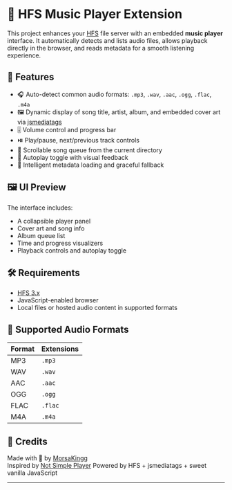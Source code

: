 # 🎵 HFS Music Player Extension

This project enhances your [HFS](https://rejetto.com/hfs/) file server with an embedded **music player** interface. It automatically detects and lists audio files, allows playback directly in the browser, and reads metadata for a smooth listening experience.

## 🚀 Features

- 🎧 Auto-detect common audio formats: `.mp3`, `.wav`, `.aac`, `.ogg`, `.flac`, `.m4a`
- 🖼️ Dynamic display of song title, artist, album, and embedded cover art via [jsmediatags](https://github.com/aadsm/jsmediatags)
- 🎚️ Volume control and progress bar
- ⏯️ Play/pause, next/previous track controls
- 📜 Scrollable song queue from the current directory
- 🔁 Autoplay toggle with visual feedback
- 🧠 Intelligent metadata loading and graceful fallback

## 🖼️ UI Preview

The interface includes:
- A collapsible player panel
- Cover art and song info
- Album queue list
- Time and progress visualizers
- Playback controls and autoplay toggle

## 🛠️ Requirements

- [HFS 3.x](https://github.com/rejetto/hfs)
- JavaScript-enabled browser
- Local files or hosted audio content in supported formats


## 📁 Supported Audio Formats

| Format | Extensions |
|--------|------------|
| MP3    | `.mp3`     |
| WAV    | `.wav`     |
| AAC    | `.aac`     |
| OGG    | `.ogg`     |
| FLAC   | `.flac`    |
| M4A    | `.m4a`     |

## 🙌 Credits

Made with 💚 by [MorsaKingg](https://github.com/MorsaKingg)  
Inspired by [Not Simple Player](https://github.com/yurixahri/not-simple-player)
Powered by HFS + jsmediatags + sweet vanilla JavaScript

---
